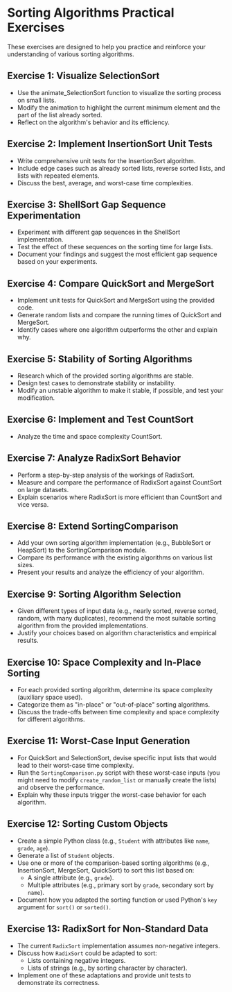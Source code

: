 # Sorting Algorithms Practical Exercises

These exercises are designed to help you practice and reinforce your understanding of various sorting algorithms.

## Exercise 1: Visualize SelectionSort
- Use the animate_SelectionSort function to visualize the sorting process on small lists.
- Modify the animation to highlight the current minimum element and the part of the list already sorted.
- Reflect on the algorithm's behavior and its efficiency.

## Exercise 2: Implement InsertionSort Unit Tests
- Write comprehensive unit tests for the InsertionSort algorithm.
- Include edge cases such as already sorted lists, reverse sorted lists, and lists with repeated elements.
- Discuss the best, average, and worst-case time complexities.

## Exercise 3: ShellSort Gap Sequence Experimentation
- Experiment with different gap sequences in the ShellSort implementation.
- Test the effect of these sequences on the sorting time for large lists.
- Document your findings and suggest the most efficient gap sequence based on your experiments.

## Exercise 4: Compare QuickSort and MergeSort
- Implement unit tests for QuickSort and MergeSort using the provided code.
- Generate random lists and compare the running times of QuickSort and MergeSort.
- Identify cases where one algorithm outperforms the other and explain why.

## Exercise 5: Stability of Sorting Algorithms
- Research which of the provided sorting algorithms are stable.
- Design test cases to demonstrate stability or instability.
- Modify an unstable algorithm to make it stable, if possible, and test your modification.

## Exercise 6: Implement and Test CountSort
- Analyze the time and space complexity CountSort.

## Exercise 7: Analyze RadixSort Behavior
- Perform a step-by-step analysis of the workings of RadixSort.
- Measure and compare the performance of RadixSort against CountSort on large datasets.
- Explain scenarios where RadixSort is more efficient than CountSort and vice versa.

## Exercise 8: Extend SortingComparison
- Add your own sorting algorithm implementation (e.g., BubbleSort or HeapSort) to the SortingComparison module.
- Compare its performance with the existing algorithms on various list sizes.
- Present your results and analyze the efficiency of your algorithm.

## Exercise 9: Sorting Algorithm Selection
- Given different types of input data (e.g., nearly sorted, reverse sorted, random, with many duplicates), recommend the most suitable sorting algorithm from the provided implementations.
- Justify your choices based on algorithm characteristics and empirical results.

## Exercise 10: Space Complexity and In-Place Sorting
- For each provided sorting algorithm, determine its space complexity (auxiliary space used).
- Categorize them as "in-place" or "out-of-place" sorting algorithms.
- Discuss the trade-offs between time complexity and space complexity for different algorithms.

## Exercise 11: Worst-Case Input Generation
- For QuickSort and SelectionSort, devise specific input lists that would lead to their worst-case time complexity.
- Run the `SortingComparison.py` script with these worst-case inputs (you might need to modify `create_random_list` or manually create the lists) and observe the performance.
- Explain why these inputs trigger the worst-case behavior for each algorithm.

## Exercise 12: Sorting Custom Objects
- Create a simple Python class (e.g., `Student` with attributes like `name`, `grade`, `age`).
- Generate a list of `Student` objects.
- Use one or more of the comparison-based sorting algorithms (e.g., InsertionSort, MergeSort, QuickSort) to sort this list based on:
    - A single attribute (e.g., `grade`).
    - Multiple attributes (e.g., primary sort by `grade`, secondary sort by `name`).
- Document how you adapted the sorting function or used Python's `key` argument for `sort()` or `sorted()`.

## Exercise 13: RadixSort for Non-Standard Data
- The current `RadixSort` implementation assumes non-negative integers.
- Discuss how `RadixSort` could be adapted to sort:
    - Lists containing negative integers.
    - Lists of strings (e.g., by sorting character by character).
- Implement one of these adaptations and provide unit tests to demonstrate its correctness.
